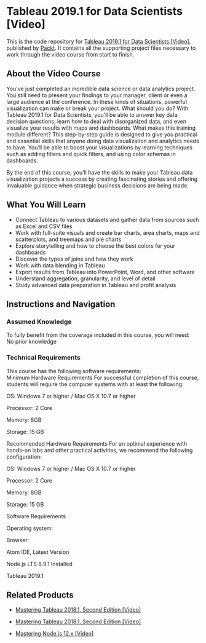 


# Tableau 2019.1 for Data Scientists [Video]
This is the code repository for [Tableau 2019.1 for Data Scientists [Video]](https://www.packtpub.com/big-data-and-business-intelligence/tableau-20191-data-scientists-video?utm_source=github&utm_medium=repository&utm_campaign=9781789958249), published by [Packt](https://www.packtpub.com/?utm_source=github). It contains all the supporting project files necessary to work through the video course from start to finish.
## About the Video Course
You’ve just completed an incredible data science or data analytics project. You still need to present your findings to your manager, client or even a large audience at the conference. In these kinds of situations, powerful visualization can make or break your project. What should you do? With Tableau 2019.1 for Data Scientists, you’ll be able to answer key data decision questions, learn how to deal with disorganized data, and even visualize your results with maps and dashboards. 
What makes this training module different? This step-by-step guide is designed to give you practical and essential skills that anyone doing data visualization and analytics needs to have. You’ll be able to boost your visualizations by learning techniques such as adding filters and quick filters, and using color schemas in dashboards.

By the end of this course, you’ll have the skills to make your Tableau data visualization projects a success by creating fascinating stories and offering invaluable guidance when strategic business decisions are being made. 


<H2>What You Will Learn</H2>
<DIV class=book-info-will-learn-text>
<UL>
<LI>Connect Tableau to various datasets and gather data from sources such as Excel and CSV files 
<LI>Work with full-suite visuals and create bar charts, area charts, maps and scatterplots, and treemaps and pie charts 
<LI>Explore storytelling and how to choose the best colors for your dashboards 
<LI>Discover the types of joins and how they work 
<LI>Work with data blending in Tableau 
<LI>Export results from Tableau into PowerPoint, Word, and other software 
<LI>Understand aggregation, granularity, and level of detail 
<LI>Study advanced data preparation in Tableau and profit analysis </LI></UL></DIV>

## Instructions and Navigation
### Assumed Knowledge
To fully benefit from the coverage included in this course, you will need:<br/>
No prior knowledge
### Technical Requirements
This course has the following software requirements:<br/>
Minimum Hardware Requirements
For successful completion of this course, students will require the computer systems with at least the following:

OS: Windows 7 or higher / Mac OS X 10.7 or higher

Processor: 2 Core

Memory: 8GB

Storage: 15 GB

Recommended Hardware Requirements
For an optimal experience with hands-on labs and other practical activities, we recommend the following configuration:

OS: Windows 7 or higher / Mac OS X 10.7 or higher

Processor: 2 Core

Memory: 8GB

Storage: 15 GB

Software Requirements

Operating system: 

Browser: 

Atom IDE, Latest Version

Node.js LTS 8.9.1 Installed

Tableau 2019.1

## Related Products
* [Mastering Tableau 2018.1, Second Edition [Video]](https://www.packtpub.com/big-data-and-business-intelligence/mastering-tableau-20181-second-edition-video?utm_source=github&utm_medium=repository&utm_campaign=9781789133790)

* [Mastering Tableau 2018.1, Second Edition [Video]](https://www.packtpub.com/big-data-and-business-intelligence/mastering-tableau-20181-second-edition-video?utm_source=github&utm_medium=repository&utm_campaign=9781789133790)

* [Mastering Node.js 12.x [Video]](https://www.packtpub.com/application-development/mastering-nodejs-12x-video?utm_source=github&utm_medium=repository&utm_campaign=9781789539899)

